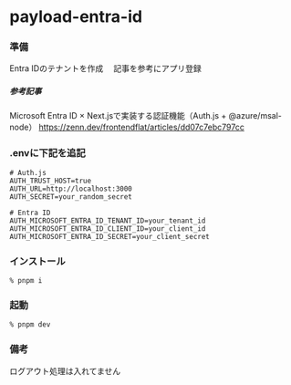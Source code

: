 # payload-entra-id

### 準備
Entra IDのテナントを作成　
記事を参考にアプリ登録

##### 参考記事
Microsoft Entra ID × Next.jsで実装する認証機能（Auth.js + @azure/msal-node）
https://zenn.dev/frontendflat/articles/dd07c7ebc797cc

### .envに下記を追記
```
# Auth.js
AUTH_TRUST_HOST=true
AUTH_URL=http://localhost:3000
AUTH_SECRET=your_random_secret

# Entra ID
AUTH_MICROSOFT_ENTRA_ID_TENANT_ID=your_tenant_id
AUTH_MICROSOFT_ENTRA_ID_CLIENT_ID=your_client_id
AUTH_MICROSOFT_ENTRA_ID_SECRET=your_client_secret
```

### インストール
`% pnpm i`

### 起動
`% pnpm dev`

### 備考
ログアウト処理は入れてません